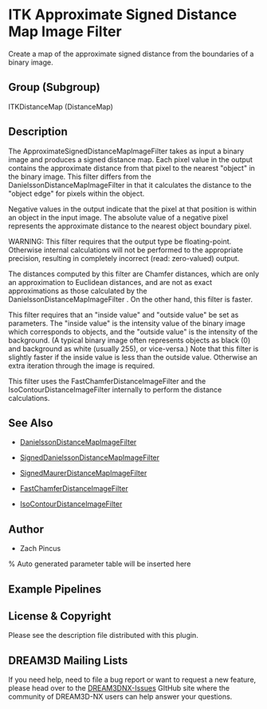 # ITK Approximate Signed Distance Map Image Filter

Create a map of the approximate signed distance from the boundaries of a binary image.

## Group (Subgroup)

ITKDistanceMap (DistanceMap)

## Description

The ApproximateSignedDistanceMapImageFilter takes as input a binary image and produces a signed distance map. Each pixel value in the output contains the approximate distance from that pixel to the nearest "object" in the binary image. This filter differs from the DanielssonDistanceMapImageFilter in that it calculates the distance to the "object edge" for pixels within the object.

Negative values in the output indicate that the pixel at that position is within an object in the input image. The absolute value of a negative pixel represents the approximate distance to the nearest object boundary pixel.

WARNING: This filter requires that the output type be floating-point. Otherwise internal calculations will not be performed to the appropriate precision, resulting in completely incorrect (read: zero-valued) output.

The distances computed by this filter are Chamfer distances, which are only an approximation to Euclidean distances, and are not as exact approximations as those calculated by the DanielssonDistanceMapImageFilter . On the other hand, this filter is faster.

This filter requires that an "inside value" and "outside value" be set as parameters. The "inside value" is the intensity value of the binary image which corresponds to objects, and the "outside value" is the intensity of the background. (A typical binary image often represents objects as black (0) and background as white (usually 255), or vice-versa.) Note that this filter is slightly faster if the inside value is less than the outside value. Otherwise an extra iteration through the image is required.

This filter uses the FastChamferDistanceImageFilter and the IsoContourDistanceImageFilter internally to perform the distance calculations.

## See Also

- [DanielssonDistanceMapImageFilter](https://itk.org/Doxygen/html/classitk_1_1DanielssonDistanceMapImageFilter.html)

- [SignedDanielssonDistanceMapImageFilter](https://itk.org/Doxygen/html/classitk_1_1SignedDanielssonDistanceMapImageFilter.html)

- [SignedMaurerDistanceMapImageFilter](https://itk.org/Doxygen/html/classitk_1_1SignedMaurerDistanceMapImageFilter.html)

- [FastChamferDistanceImageFilter](https://itk.org/Doxygen/html/classitk_1_1FastChamferDistanceImageFilter.html)

- [IsoContourDistanceImageFilter](https://itk.org/Doxygen/html/classitk_1_1IsoContourDistanceImageFilter.html)

## Author

- Zach Pincus

% Auto generated parameter table will be inserted here

## Example Pipelines

## License & Copyright

Please see the description file distributed with this plugin.

## DREAM3D Mailing Lists

If you need help, need to file a bug report or want to request a new feature, please head over to the [DREAM3DNX-Issues](https://github.com/BlueQuartzSoftware/DREAM3DNX-Issues/discussions) GItHub site where the community of DREAM3D-NX users can help answer your questions.
